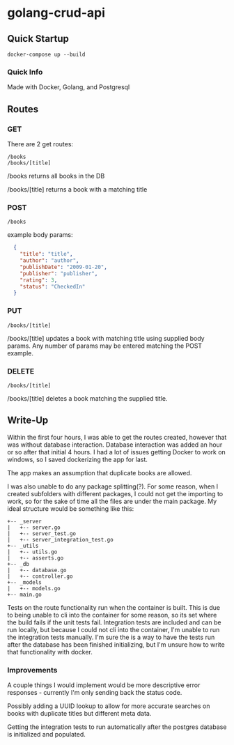 # golang-crud-api

## Quick Startup

```shell
docker-compose up --build
```

### Quick Info

Made with Docker, Golang, and Postgresql

## Routes

### GET

There are 2 get routes:

```text
/books 
/books/[title]
```

/books returns all books in the DB

/books/[title] returns a book with a matching title

### POST

```text
/books
```

example body params:

```json
  {
    "title": "title",
    "author": "author",
    "publishDate": "2009-01-20",
    "publisher": "publisher",
    "rating": 3,
    "status": "CheckedIn"
  }
```

### PUT

```text
/books/[title]
```

/books/[title] updates a book with matching title using supplied body params. Any number of params may be entered matching the POST example.

### DELETE

```text
/books/[title]
```

/books/[title] deletes a book matching the supplied title.

## Write-Up

Within the first four hours, I was able to get the routes created, however that was without database interaction. Database interaction was added an hour or so after that initial 4 hours. I had a lot of issues getting Docker to work on windows, so I saved dockerizing the app for last.

The app makes an assumption that duplicate books are allowed.

I was also unable to do any package splitting(?). For some reason, when I created subfolders with different packages, I could not get the importing to work, so for the sake of time all the files are under the main package. My ideal structure would be something like this:

```text
+-- _server
|   +-- server.go
|   +-- server_test.go
|   +-- server_integration_test.go
+-- _utils
|   +-- utils.go
|   +-- asserts.go
+-- _db
|   +-- database.go
|   +-- controller.go
+-- _models
|   +-- models.go
+-- main.go
```

Tests on the route functionality run when the container is built. This is due to being unable to cli into the container for some reason, so its set where the build fails if the unit tests fail. Integration tests are included and can be run locally, but because I could not cli into the container, I'm unable to run the integration tests manually. I'm sure the is a way to have the tests run after the database has been finished initializing, but I'm unsure how to write that functionality with docker.

### Improvements

A couple things I would implement would be more descriptive error responses - currently I'm only sending back the status code.

Possibly adding a UUID lookup to allow for more accurate searches on books with duplicate titles but different meta data.

Getting the integration tests to run automatically after the postgres database is initialized and populated.
